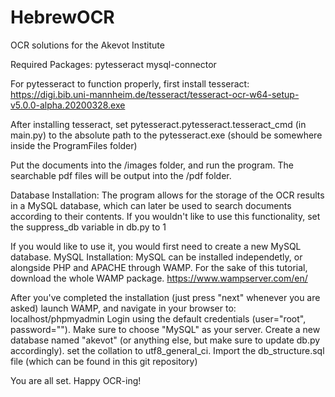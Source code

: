 # HebrewOCR
OCR solutions for the Akevot Institute

Required Packages:
pytesseract
mysql-connector

For pytesseract to function properly, first install tesseract:
https://digi.bib.uni-mannheim.de/tesseract/tesseract-ocr-w64-setup-v5.0.0-alpha.20200328.exe

After installing tesseract, set pytesseract.pytesseract.tesseract_cmd (in main.py) to the absolute path to the pytesseract.exe (should be somewhere inside the ProgramFiles folder)

Put the documents into the /images folder, and run the program. The searchable pdf files will be output into the /pdf folder.

Database Installation:
The program allows for the storage of the OCR results in a MySQL database, which can later be used to search documents according to their contents.
If you  wouldn't like to use this functionality, set the suppress_db variable in db.py to 1

If you would like to use it, you would first need to create a new MySQL database.
MySQL Installation:
MySQL can be installed independetly, or alongside PHP and APACHE through WAMP.
For the sake of this tutorial, download the whole WAMP package.
https://www.wampserver.com/en/

After you've completed the installation (just press "next" whenever you are asked) launch WAMP, and navigate in your browser to:
localhost/phpmyadmin
Login using the default credentials (user="root", password=""). Make sure to choose "MySQL" as your server.
Create a new database named "akevot" (or anything else, but make sure to update db.py accordingly). set the collation to utf8_general_ci.
Import the db_structure.sql file (which can be found in this git repository)

You are all set. Happy OCR-ing!
